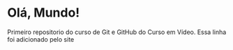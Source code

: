 # Olá, Mundo!
 Primeiro repositorio do curso de Git e GitHub do Curso em Vídeo.
 Essa linha foi adicionado pelo site 
